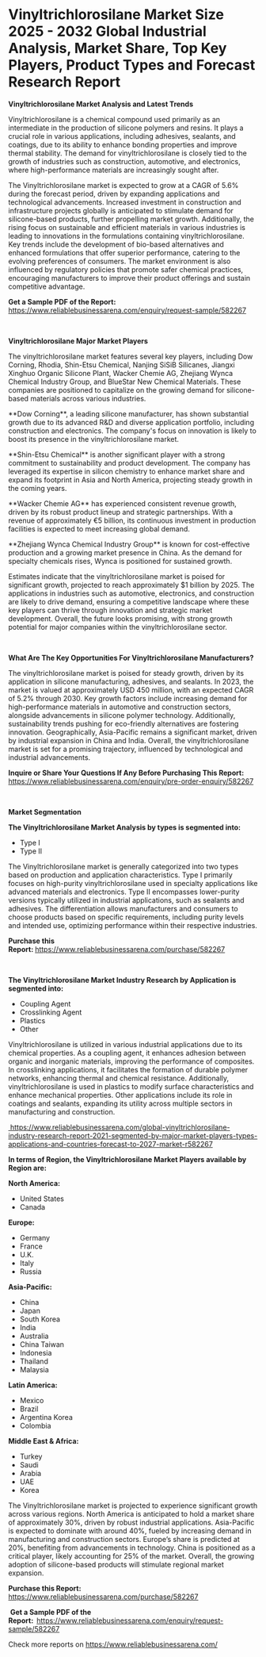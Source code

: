 <p><h1>Vinyltrichlorosilane Market Size 2025 - 2032 Global Industrial Analysis, Market Share, Top Key Players, Product Types and Forecast Research Report</h1></p><p><strong>Vinyltrichlorosilane Market Analysis and Latest Trends</strong></p>
<p><p>Vinyltrichlorosilane is a chemical compound used primarily as an intermediate in the production of silicone polymers and resins. It plays a crucial role in various applications, including adhesives, sealants, and coatings, due to its ability to enhance bonding properties and improve thermal stability. The demand for vinyltrichlorosilane is closely tied to the growth of industries such as construction, automotive, and electronics, where high-performance materials are increasingly sought after.</p><p>The Vinyltrichlorosilane market is expected to grow at a CAGR of 5.6% during the forecast period, driven by expanding applications and technological advancements. Increased investment in construction and infrastructure projects globally is anticipated to stimulate demand for silicone-based products, further propelling market growth. Additionally, the rising focus on sustainable and efficient materials in various industries is leading to innovations in the formulations containing vinyltrichlorosilane. Key trends include the development of bio-based alternatives and enhanced formulations that offer superior performance, catering to the evolving preferences of consumers. The market environment is also influenced by regulatory policies that promote safer chemical practices, encouraging manufacturers to improve their product offerings and sustain competitive advantage.</p></p>
<p><strong>Get a Sample PDF of the Report:&nbsp;</strong> <a href="https://www.reliablebusinessarena.com/enquiry/request-sample/582267?utm_campaign=2175&utm_medium=2&utm_source=Github&utm_content=ia&utm_term=23032025&utm_id=vinyltrichlorosilane">https://www.reliablebusinessarena.com/enquiry/request-sample/582267</a></p>
<p>&nbsp;</p>
<p><strong>Vinyltrichlorosilane Major Market Players</strong></p>
<p><p>The vinyltrichlorosilane market features several key players, including Dow Corning, Rhodia, Shin-Etsu Chemical, Nanjing SiSiB Silicanes, Jiangxi Xinghuo Organic Silicone Plant, Wacker Chemie AG, Zhejiang Wynca Chemical Industry Group, and BlueStar New Chemical Materials. These companies are positioned to capitalize on the growing demand for silicone-based materials across various industries.</p><p>**Dow Corning**, a leading silicone manufacturer, has shown substantial growth due to its advanced R&D and diverse application portfolio, including construction and electronics. The company's focus on innovation is likely to boost its presence in the vinyltrichlorosilane market.</p><p>**Shin-Etsu Chemical** is another significant player with a strong commitment to sustainability and product development. The company has leveraged its expertise in silicon chemistry to enhance market share and expand its footprint in Asia and North America, projecting steady growth in the coming years.</p><p>**Wacker Chemie AG** has experienced consistent revenue growth, driven by its robust product lineup and strategic partnerships. With a revenue of approximately €5 billion, its continuous investment in production facilities is expected to meet increasing global demand.</p><p>**Zhejiang Wynca Chemical Industry Group** is known for cost-effective production and a growing market presence in China. As the demand for specialty chemicals rises, Wynca is positioned for sustained growth.</p><p>Estimates indicate that the vinyltrichlorosilane market is poised for significant growth, projected to reach approximately $1 billion by 2025. The applications in industries such as automotive, electronics, and construction are likely to drive demand, ensuring a competitive landscape where these key players can thrive through innovation and strategic market development. Overall, the future looks promising, with strong growth potential for major companies within the vinyltrichlorosilane sector.</p></p>
<p>&nbsp;</p>
<p><strong>What Are The Key Opportunities For Vinyltrichlorosilane Manufacturers?</strong></p>
<p><p>The vinyltrichlorosilane market is poised for steady growth, driven by its application in silicone manufacturing, adhesives, and sealants. In 2023, the market is valued at approximately USD 450 million, with an expected CAGR of 5.2% through 2030. Key growth factors include increasing demand for high-performance materials in automotive and construction sectors, alongside advancements in silicone polymer technology. Additionally, sustainability trends pushing for eco-friendly alternatives are fostering innovation. Geographically, Asia-Pacific remains a significant market, driven by industrial expansion in China and India. Overall, the vinyltrichlorosilane market is set for a promising trajectory, influenced by technological and industrial advancements.</p></p>
<p><strong>Inquire or Share Your Questions If Any Before Purchasing This Report:</strong> <a href="https://www.reliablebusinessarena.com/enquiry/pre-order-enquiry/582267?utm_campaign=2175&utm_medium=2&utm_source=Github&utm_content=ia&utm_term=23032025&utm_id=vinyltrichlorosilane">https://www.reliablebusinessarena.com/enquiry/pre-order-enquiry/582267</a></p>
<p>&nbsp;</p>
<p><strong>Market Segmentation</strong></p>
<p><strong>The Vinyltrichlorosilane Market Analysis by types is segmented into:</strong></p>
<p><ul><li>Type I</li><li>Type II</li></ul></p>
<p><p>The Vinyltrichlorosilane market is generally categorized into two types based on production and application characteristics. Type I primarily focuses on high-purity vinyltrichlorosilane used in specialty applications like advanced materials and electronics. Type II encompasses lower-purity versions typically utilized in industrial applications, such as sealants and adhesives. The differentiation allows manufacturers and consumers to choose products based on specific requirements, including purity levels and intended use, optimizing performance within their respective industries.</p></p>
<p><strong>Purchase this Report:&nbsp;</strong><a href="https://www.reliablebusinessarena.com/purchase/582267?utm_campaign=2175&utm_medium=2&utm_source=Github&utm_content=ia&utm_term=23032025&utm_id=vinyltrichlorosilane">https://www.reliablebusinessarena.com/purchase/582267</a></p>
<p>&nbsp;</p>
<p><strong>The Vinyltrichlorosilane Market Industry Research by Application is segmented into:</strong></p>
<p><ul><li>Coupling Agent</li><li>Crosslinking Agent</li><li>Plastics</li><li>Other</li></ul></p>
<p><p>Vinyltrichlorosilane is utilized in various industrial applications due to its chemical properties. As a coupling agent, it enhances adhesion between organic and inorganic materials, improving the performance of composites. In crosslinking applications, it facilitates the formation of durable polymer networks, enhancing thermal and chemical resistance. Additionally, vinyltrichlorosilane is used in plastics to modify surface characteristics and enhance mechanical properties. Other applications include its role in coatings and sealants, expanding its utility across multiple sectors in manufacturing and construction.</p></p>
<p><a href="https://www.reliablebusinessarena.com/global-vinyltrichlorosilane-industry-research-report-2021-segmented-by-major-market-players-types-applications-and-countries-forecast-to-2027-market-r582267?utm_campaign=2175&utm_medium=2&utm_source=Github&utm_content=ia&utm_term=23032025&utm_id=vinyltrichlorosilane">&nbsp;https://www.reliablebusinessarena.com/global-vinyltrichlorosilane-industry-research-report-2021-segmented-by-major-market-players-types-applications-and-countries-forecast-to-2027-market-r582267</a></p>
<p><strong>In terms of Region, the Vinyltrichlorosilane Market Players available by Region are:</strong></p>
<p>
    <p> <strong> North America: </strong>
        <ul>
            <li>United States</li>
            <li>Canada</li>
        </ul>
        </p> 
    <p> <strong> Europe: </strong>
        <ul>
            <li>Germany</li>
            <li>France</li>
            <li>U.K.</li>
            <li>Italy</li>
            <li>Russia</li>
        </ul>
        </p> 
    <p> <strong> Asia-Pacific: </strong>
        <ul>
            <li>China</li>
            <li>Japan</li>
            <li>South Korea</li>
            <li>India</li>
            <li>Australia</li>
            <li>China Taiwan</li>
            <li>Indonesia</li>
            <li>Thailand</li>
            <li>Malaysia</li>
        </ul>
        </p> 
    <p> <strong> Latin America: </strong>
        <ul>
            <li>Mexico</li>
            <li>Brazil</li>
            <li>Argentina Korea</li>
            <li>Colombia</li>
        </ul>
        </p> 
    <p> <strong> Middle East & Africa: </strong>
        <ul>
            <li>Turkey</li>
            <li>Saudi</li>
            <li>Arabia</li>
            <li>UAE</li>
            <li>Korea</li>
        </ul>
    </p>
    </p>
<p><p>The Vinyltrichlorosilane market is projected to experience significant growth across various regions. North America is anticipated to hold a market share of approximately 30%, driven by robust industrial applications. Asia-Pacific is expected to dominate with around 40%, fueled by increasing demand in manufacturing and construction sectors. Europe’s share is predicted at 20%, benefiting from advancements in technology. China is positioned as a critical player, likely accounting for 25% of the market. Overall, the growing adoption of silicone-based products will stimulate regional market expansion.</p></p>
<p><strong>Purchase this Report: </strong><a href="https://www.reliablebusinessarena.com/purchase/582267?utm_campaign=2175&utm_medium=2&utm_source=Github&utm_content=ia&utm_term=23032025&utm_id=vinyltrichlorosilane">https://www.reliablebusinessarena.com/purchase/582267</a></p>
<p>&nbsp;<strong>Get a Sample PDF of the Report:&nbsp;&nbsp;</strong><a href="https://www.reliablebusinessarena.com/enquiry/request-sample/582267?utm_campaign=2175&utm_medium=2&utm_source=Github&utm_content=ia&utm_term=23032025&utm_id=vinyltrichlorosilane">https://www.reliablebusinessarena.com/enquiry/request-sample/582267</a></p>
<p><strong></strong></p>
<p>Check more reports on <a href="https://www.reliablebusinessarena.com/?utm_campaign=2175&utm_medium=2&utm_source=Github&utm_content=ia&utm_term=23032025&utm_id=vinyltrichlorosilane">https://www.reliablebusinessarena.com/</a></p>